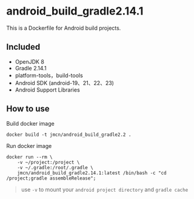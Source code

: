 # android_build_gradle2.14.1
This is a Dockerfile for Android build projects.

## Included
* OpenJDK 8
* Gradle 2.14.1
* platform-tools，build-tools
* Android SDK (android-19、21、22、23)
* Android Support Libraries

## How to use
Build docker image
```
docker build -t jmcn/android_build_gradle2.2 .
```

Run docker image
```
docker run --rm \
	-v ~/project:/project \
    -v ~/.gradle:/root/.gradle \
    jmcn/android_build_gradle2.14.1:latest /bin/bash -c "cd /project;gradle assembleRelease";
```

> use `-v` to mount your `android project directory` and `gradle cache`
